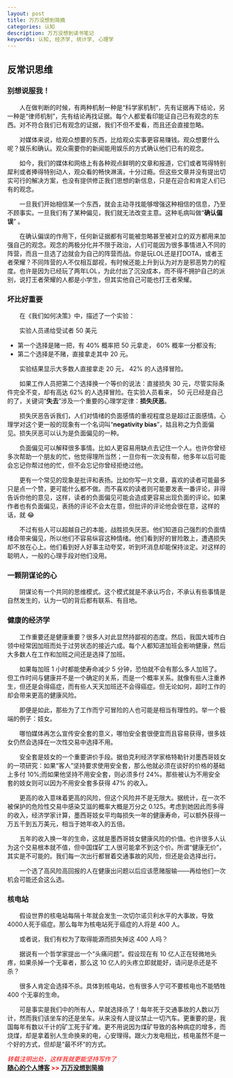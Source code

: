 ```yaml
---
layout: post
title: 万万没想到简摘
categories: 认知
description: 万万没想到读书笔记
keywords: 认知, 经济学, 统计学, 心理学
---
```


## 反常识思维

### 别想说服我！
　　人在做判断的时候，有两种机制一种是“科学家机制”，先有证据再下结论，另一种是“律师机制”，先有结论再找证据。每个人都爱看印能证自己已有观念的东西。对不符合我们已有观念的证据，我们不但不爱看，而且还会直接忽略。  

　　对媒体来说，给观众想要的东西，比给观众实事更容易赚钱。观众想要什么呢？娱乐和确认。观众需要你的新闻能用娱乐的方式确认他们已有的观念。  

　　如今，我们的媒体和网络上有各种观点鲜明的文章和报道，它们或者骂得特别犀利或者捧得特别动人，观众看的畅快淋漓，十分过瘾。但这些文章并没有提出切实可行的解决方案，也没有提供修正我们思想的新信息，只是在迎合和肯定人们已有的观念。  

　　一旦我们开始相信某一个东西，就会主动寻找能够增强这种相信的信息，乃至不顾事实。一旦我们有了某种偏见，我们就无法改变主意。这种毛病叫做“**确认偏误**” 。  

　　在确认偏误的作用下，任何新证据都有可能被忽略甚至被对立的双方都用来加强自己的观念。观念的两极分化并不限于政治，人们可能因为很多事情进入不同的阵营，而且一旦选了边就会为自己的阵营而战。你是玩LOL还是打DOTA，或者王者荣耀？不同阵营的人不仅相互鄙视，有时候还能上升到认为对方是邪恶势力的程度。也许是因为已经玩了两年LOL，为此付出了沉没成本，而不得不拥护自己的派别，说打王者荣耀的人都是小学生，但其实他自己可能也打王者荣耀。  


### 坏比好重要  
　　在《我们如何决策》中，描述了一个实验：  

　　实验人员递给受试者 50 美元  

+ 第一个选择是赌一把，有 40% 概率把 50 元拿走， 60% 概率一分都没有;  
+ 第二个选择是不赌，直接拿走其中 20 元。  
  
　　实验结果显示大多数人直接拿走 20 元， 42% 的人选择冒险。  

　　如果工作人员把第二个选择换一个等价的说法：直接损失 30 元，尽管实际条件完全不变，却有高达 62% 的人选择冒险。在实验人员看来， 50 元已经是自己的了，关键词“**失去**”涉及一个重要的心理学定律：**损失厌恶**。  

　　损失厌恶告诉我们，人们对情绪的负面感情的重视程度总是超过正面感情。心理学对这个更一般的现象有一个名词叫“**negativity bias**”，姑且称之为负面偏见。损失厌恶可以认为是负面偏见的一种。  

　　负面偏见可以解释很多事情。比如人更容易用缺点去记住一个人。也许你曾经多次帮助一个朋友的忙，他觉得理所当然；一旦你有一次没有帮，他多年以后可能会忘记你帮过他的忙，但不会忘记你曾经拒绝过他。  

　　更有一个常见的现象是批评和表扬。比如你写一片文章，喜欢的读者可能最多只是点一个赞，更可能什么都不做。而不喜欢的读者则可能要发表一番评论，非得告诉你他的意见，这样，读者的负面偏见可能会造成更容易出现负面的评论。如果作者也有负面偏见，表扬的评论不会太在意，但批评的评论他会很在意，这样的话，就 :joy:  

　　不过有些人可以超越自己的本能，战胜损失厌恶。他们知道自己强烈的负面情绪会带来偏见，所以他们不容易纵容这种情绪。他们看到好的冒险敢上，遭遇损失却不放在心上。他们看到好人好事主动夸奖，听到坏消息却能保持淡定。对这样的聪明人，一般的心理手段对他们没用。  

### 一颗阴谋论的心  
　　阴谋论有一个共同的思维模式。这个模式就是不承认巧合，不承认有些事情是自然发生的，认为一切的背后都有联系、有目地。  

### 健康的经济学
　　工作重要还是健康重要？很多人对此显然持鄙视的态度。然后，我国大城市白领中经常因加班而处于过劳状态的接近六成。每个人都知道加班会影响健康，然后大多数人在工作和加班之间还是选择了加班。  

　　如果每加班 1 小时都能使寿命减少 5 分钟，恐怕就不会有那么多人加班了。但工作时间与健康并不是一个确定的关系，而是一个概率关系。就像有些人注重养生，但还是会得癌症，而有些人天天加班还不会得癌症。但无论如何，超时工作的却会带来更高的健康风险。  

　　即便是如此，那些为了工作而宁可冒险的人也可能是相当有理性的。举一个极端的例子：妓女。  

　　哪怕媒体再怎么宣传安全套的意义，哪怕安全套很便宜而且容易获得，很多妓女仍然会选择在一次性交易中选择不用。  

　　安全套是妓女的一个重要讲价手段。据伯克利经济学家格特勒针对墨西哥妓女的一项研究：如果“客人”坚持要求使用安全套，那么他就必须在谈好的价格的基础上多付 10%;而如果他坚持不用安全套，则必须多付 24%。那些被认为不用安全套的妓女则可以因为不用安全套多获得 47% 的收入。  

　　更高的收入意味着更高的风险，但这个风险并不是无限大。据统计，在一次不被保护的危险性交易中感染艾滋的概率大概是万分之 0.125。考虑到她因此而多得的收入，经济学家计算，墨西哥妓女平均每损失一年的健康寿命，可以额外获得一万五千到五万美元，相当于她年收入的五倍。  

　　五年的收入换一年的生命，这就是墨西哥妓女健康风险的价值。也许很多人认为这个交易根本就不值，但中国煤矿工人很可能拿不到这个价。所谓“健康无价”，其实是不可能的。我们每一次出行都冒着交通事故的风险，但还是会选择出行。  

　　一个选了高风险高回报的人在健康出问题以后应该愿赌服输——再给他们一次机会可能还会这么选。  

### 核电站  
　　假设世界的核电站每隔十年就会发生一次切尔诺贝利水平的大事故，导致4000人死于癌症。那么每年为核电站死于癌症的人将是 400 人。  

　　或者说，我们有权为了取得能源而损失掉这 400 人吗？  

　　据说有一个哲学家提出一个“头痛问题”。假设现在有 10 亿人正在轻微地头疼，如果杀掉一个无辜者，那么这 10 亿人的头疼立即就能好，请问是杀还是不杀？  

　　很多人肯定会选择不杀。具体到核电站，也有很多人宁可不要核电也不能牺牲 400 个无辜的生命。  

　　可是事实是我们中的所有人，早就选择杀了！每年死于交通事故的人数以万计，然而我们该坐车的还是坐车。从来没有人提议禁止一切汽车。更重要的是，我国每年有数以千计的矿工死于矿难。更不用说因为煤矿导致的各种病症的增多，而烧煤，却是拿着别人生命换来的电，心安理得。跟火力发电相比，核电虽然不是一个好的方式，但却是“最不坏”的方式。

<span style="color: red;">*转载注明出处，这样我就更能坚持写作了*<span>  
**[随心的个人博客](https://jinbooooom.github.io) >> [万万没想到简摘](https://jinbooooom.github.io/2018/06/24/wan_wan_mei_xiang_dao/)**   












